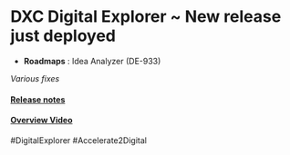 # DXC Digital Explorer ~ New release just deployed

- **Roadmaps** : Idea Analyzer (DE-933)

_Various fixes_

#### [Release notes](https://github.com/dxc-technology/dxc-digitalexplorer/blob/master/ReleaseNotes/2019.09.16.md)

#### [Overview Video](https://dxc.mediaplatform.com/#!/video/4468/Digital+Explorer+-+Release+Video+September+16th+2019)

#DigitalExplorer #Accelerate2Digital